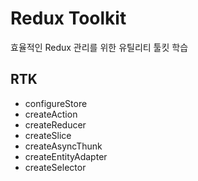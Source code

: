 # Redux Toolkit

효율적인 Redux 관리를 위한 유틸리티 툴킷 학습

## RTK

- configureStore
- createAction
- createReducer
- createSlice
- createAsyncThunk
- createEntityAdapter
- createSelector
